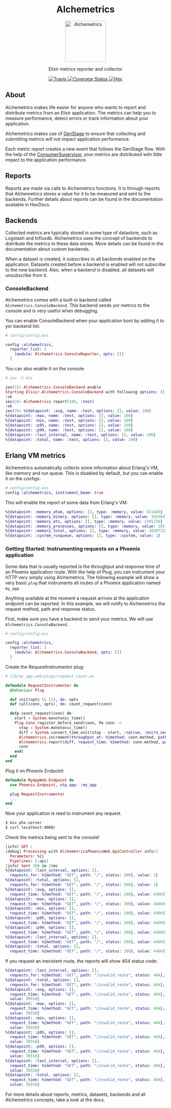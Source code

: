 <h1 align="center">Alchemetrics</h1>

<p align="center">
  <img alt="Alchemetrics" src="https://github.com/globocom/alchemetrics/blob/master/assets/alchemetrics.png?raw=true" width="128">
</p>

<p align="center">
  Elixir metrics reporter and collector
</p>

<p align="center">
  <a href="https://travis-ci.org/globocom/alchemetrics">
    <img alt="Travis" src="https://travis-ci.org/globocom/alchemetrics.svg">
  </a>
  <a href='https://coveralls.io/github/globocom/alchemetrics?branch=master'>
    <img src='https://coveralls.io/repos/github/globocom/alchemetrics/badge.svg?branch=master' alt='Coverage Status' />
  </a>
  <a href="https://hex.pm/packages/alchemetrics">
    <img alt="Hex" src="https://img.shields.io/hexpm/dt/alchemetrics.svg">
  </a>
</p>

## About
Alchemetrics makes life easier for anyone who wants to report and distribute metrics from an Elixir application. The metrics can help you to measure performance, detect errors or track information about your application.

Alchemetrics makes use of [GenStage](https://hexdocs.pm/gen_stage/GenStage.html) to ensure that collecting and submitting metrics will not impact application performance.

Each metric report creates a new event that follows the GenStage flow. With the help of the [ConsumerSupervisor](https://hexdocs.pm/gen_stage/ConsumerSupervisor.html), your metrics are distributed with little impact to the application performance.

## Reports
Reports are made via calls to Alchemetrics functions. It is through reports that Alchemetrics stores a value for it to be measured and sent to the backends. Further details about reports can be found in the documentation available in HexDocs.


## Backends
Collected metrics are typically stored in some type of datastore, such as Logstash and Influxdb. Alchemetrics uses the concept of backends to distribute the metrics to these data stores. More details can be found in the documentation about custom backends.

When a dataset is created, it subscribes to all backends enabled on the application. Datasets created before a backend is enabled will not subscribe to the new backend. Also, when a backend is disabled, all datasets will unsubscribe from it.

### ConsoleBackend
Alchemetrics comes with a built-in backend called `Alchemetrics.ConsoleBackend`. This backend sends yor metrics to the console and is very useful when debugging.

You can enable ConsoleBackend when your application boot by adding it to yor backend list:

```elixir
# config/config.exs

config :alchemetrics,
  reporter_list: [
    [module: Alchemetrics.ConsoleReporter, opts: []]
  ]
```

You can also enable it on the console:

```elixir
# iex -S mix

iex(1)> Alchemetrics.ConsoleBackend.enable
Starting Elixir.Alchemetrics.ConsoleBackend with following options: []
:ok
iex(2)> Alchemetrics.report(100, :test)
:ok
iex(3)> %{datapoint: :avg, name: :test, options: [], value: 100}
%{datapoint: :max, name: :test, options: [], value: 100}
%{datapoint: :min, name: :test, options: [], value: 100}
%{datapoint: :p95, name: :test, options: [], value: 100}
%{datapoint: :p99, name: :test, options: [], value: 100}
%{datapoint: :last_interval, name: :test, options: [], value: 100}
%{datapoint: :total, name: :test, options: [], value: 100}
```

## Erlang VM metrics
Alchemetrics automatically collects some information about Erlang's VM, like memory and run queue. This is disabled by default, but you can enable it on the configs:

```elixir
# config/config.exs
config :alchemetrics, instrument_beam: true
```

This will enable the report of some data from Erlang's VM:

```elixir
%{datapoint: :memory_atom, options: [], type: :memory, value: 621465}
%{datapoint: :memory_binary, options: [], type: :memory, value: 392504}
%{datapoint: :memory_ets, options: [], type: :memory, value: 1365728}
%{datapoint: :memory_processes, options: [], type: :memory, value: 10513080}
%{datapoint: :memory_total, options: [], type: :memory, value: 38397232}
%{datapoint: :system_runqueue, options: [], type: :system, value: 1}
```

### Getting Started: Instrumenting requests on a Phoenix application
Some data that is usually reported is the throughput and response time of an Phoenix application route. With the help of Plug, you can instrument your HTTP very simply using Alchemetrics. The following example will show a very basic `plug` that instruments all routes of a Phoenix application named `my_app`.

Anything available at the moment a request arrives at the application endpoint can be reported. In this example, we will notify to Alchemetrics the request method, path and response status.

First, make sure you have a backend to send your metrics. We will use `Alchemetrics.ConsoleBackend`.

```elixir
# config/config.exs

config :alchemetrics,
  reporter_list: [
    [module: Alchemetrics.ConsoleBackend, opts: []]
  ]
```

Create the RequestInstrumentor plug:

```elixir
# lib/my_app_web/plugs/request_count.ex

defmodule RequestInstrumentor do
  @behaviour Plug

  def init(opts \\ []), do: opts
  def call(conn, opts), do: count_request(conn)

  defp count_request(conn) do
    start = System.monotonic_time()
    Plug.Conn.register_before_send(conn, fn conn ->
      stop = System.monotonic_time()
      diff = System.convert_time_unit(stop - start, :native, :micro_seconds)
      Alchemetrics.increment(throughput_at: %{method: conn.method, path: conn.request_path, status: conn.status})
      Alchemetrics.report(diff, request_time: %{method: conn.method, path: conn.request_path, status: conn.status})
      conn
    end)
  end
end
```

Plug it on Phoenix Endpoint:

```elixir
defmodule MyAppWeb.Endpoint do
  use Phoenix.Endpoint, otp_app: :my_app

  plug RequestInstrumentor
  ...
end
```

Now your application is read to instrument any request.

```bash
$ mix phx.server
$ curl localhost:4000/
```

Check the metrics being sent to the console!

```elixir
[info] GET /
[debug] Processing with AlchemetricsPhoenixWeb.ApiController.info/2
  Parameters: %{}
  Pipelines: [:api]
[info] Sent 200 in 16ms
%{datapoint: :last_interval, options: [],
  requests_for: %{method: "GET", path: "/", status: 200}, value: 1}
%{datapoint: :total, options: [],
  requests_for: %{method: "GET", path: "/", status: 200}, value: 1}
%{datapoint: :avg, options: [],
  request_time: %{method: "GET", path: "/", status: 200}, value: 44069}
%{datapoint: :max, options: [],
  request_time: %{method: "GET", path: "/", status: 200}, value: 44069}
%{datapoint: :min, options: [],
  request_time: %{method: "GET", path: "/", status: 200}, value: 44069}
%{datapoint: :p95, options: [],
  request_time: %{method: "GET", path: "/", status: 200}, value: 44069}
%{datapoint: :p99, options: [],
  request_time: %{method: "GET", path: "/", status: 200}, value: 44069}
%{datapoint: :last_interval, options: [],
  request_time: %{method: "GET", path: "/", status: 200}, value: 44069}
%{datapoint: :total, options: [],
  request_time: %{method: "GET", path: "/", status: 200}, value: 44069}
```

If you request an inexistent route, the reports will show 404 status code:

```elixir
%{datapoint: :last_interval, options: [],
  requests_for: %{method: "GET", path: "/invalid_route", status: 404}, value: 1}
%{datapoint: :total, options: [],
  requests_for: %{method: "GET", path: "/invalid_route", status: 404}, value: 1}
%{datapoint: :avg, options: [],
  request_time: %{method: "GET", path: "/invalid_route", status: 404},
  value: 39558}
%{datapoint: :max, options: [],
  request_time: %{method: "GET", path: "/invalid_route", status: 404},
  value: 39558}
%{datapoint: :min, options: [],
  request_time: %{method: "GET", path: "/invalid_route", status: 404},
  value: 39558}
%{datapoint: :p95, options: [],
  request_time: %{method: "GET", path: "/invalid_route", status: 404},
  value: 39558}
%{datapoint: :p99, options: [],
  request_time: %{method: "GET", path: "/invalid_route", status: 404},
  value: 39558}
%{datapoint: :last_interval, options: [],
  request_time: %{method: "GET", path: "/invalid_route", status: 404},
  value: 39558}
%{datapoint: :total, options: [],
  request_time: %{method: "GET", path: "/invalid_route", status: 404},
  value: 39558}
```

For more details about reports, metrics, datasets, backends and all Alchemetrics concepts, take a look at the docs.
